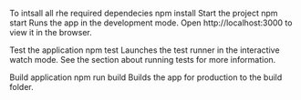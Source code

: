To intsall all rhe required dependecies
npm install
Start the project
npm start
Runs the app in the development mode.
Open http://localhost:3000 to view it in the browser.

Test the application
npm test
Launches the test runner in the interactive watch mode.
See the section about running tests for more information.

Build application
npm run build
Builds the app for production to the build folder.
